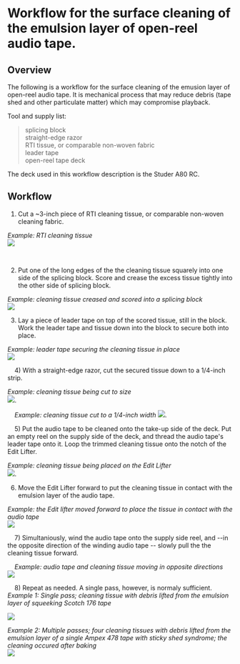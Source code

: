 
# Workflow for the surface cleaning of the emulsion layer of open-reel audio tape.

## Overview

The following is a workflow for the surface cleaning of the emusion layer of open-reel audio tape. It is mechanical process that may reduce debris (tape shed and other particulate matter) which may compromise playback. 

Tool and supply list:

>splicing block  
>straight-edge razor  
>RTI tissue, or comparable non-woven fabric  
>leader tape  
>open-reel tape deck

  
  
The deck used in this workflow description is the Studer A80 RC.    

  
## Workflow
   
1)  Cut a ~3-inch piece of RTI cleaning tissue, or comparable non-woven cleaning fabric.  

*Example: RTI cleaning tissue*  
![](emulsion_1.jpg)

      

2)  Put one of the long edges of the the cleaning tissue squarely into one side of the splicing block.  Score and crease the excess tissue tightly into the other side of splicing block.  

*Example: cleaning tissue creased and scored into a splicing block*  
![](emulsion_2a.jpg)  
  
  
3)  Lay a piece of leader tape on top of the scored tissue, still in the block.   Work the leader tape and tissue down into the block to secure both into place.  

*Example: leader tape securing the cleaning tissue in place*  
![](emulsion_3.jpg) 
  
  
      
4)  With a straight-edge razor, cut the secured tissue down to a 1/4-inch strip.  

*Example: cleaning tissue being cut to size*  
![](emulsion_4.jpg).  

      
*Example: cleaning tissue cut to a 1/4-inch width* 
![](emulsion_4.5.jpg).  

      
5)  Put the audio tape to be cleaned onto the take-up side of the deck.  Put an empty reel on the supply side of the deck, and thread the audio tape's leader tape onto it.  Loop the trimmed cleaning tissue onto the notch of the Edit Lifter.  

*Example: cleaning tissue being placed on the Edit Lifter*  
![](emulsion_5.jpg).  

  
  
6)  Move the Edit Lifter forward to put the cleaning tissue in contact with the emulsion layer of the audio tape.  

*Example: the Edit lifter moved forward to place the tissue in contact with the audio tape*  
![](emulsion_6a.jpg)

      
7)  Simultaniously, wind the audio tape onto the supply side reel, and --in the opposite direction of the winding audio tape -- slowly pull the the cleaning tissue forward.  

      
*Example: audio tape and cleaning tissue moving in opposite directions*  
![](emulsion_7.jpg)  

      
8)  Repeat as needed.  A single pass, however, is normaly sufficient. 
*Example 1: Single pass; cleaning tissue with debris lifted from the emulsion layer of squeeking Scotch 176 tape*  
  
  
![](emulsion_8a.jpg)

*Example 2: Multiple passes; four cleaning tissues with debris lifted from the emulsion layer of a single Ampex 478 tape with sticky shed syndrome; the cleaning occured after baking*  
![](emulsion_9.jpg)  


